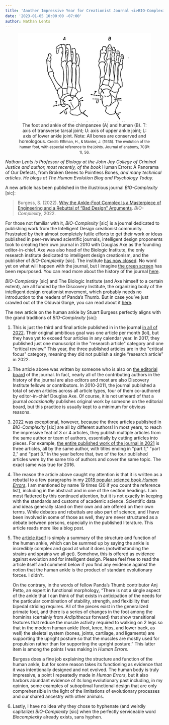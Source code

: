 ```yaml
---
title: 'Another Impressive Year for Creationist Journal <i>BIO-Complexity</i> [sic]'
date: '2023-01-05 10:00:00 -07:00'
author: Nathan Lents
---
```

<figure>
<img src="/uploads/2023/Lents_Evolution_Foot.jpg" alt="Lateral view of ankle" />
<figcaption><div align="center">The foot and ankle of the chimpanzee (A) and human (B). T: axis of transverse tarsal joint; U: axis of upper ankle joint; L: axis of lower ankle joint.  Note: All bones are conserved and homologous. <small>Credit: Elftman, H., & Manter, J. (1935). The evolution of the human foot, with especial reference to the joints. Journal of anatomy, 70(Pt 1), 56.</small></div></figcaption>
</figure>

<i>Nathan Lents is Professor of Biology at the John Jay College of Criminal Justice and author, most recently, of the book </i>Human Errors: A Panorama of Our Defects, from Broken Genes to Pointless Bones<i>, and many technical articles.  He blogs at The Human Evolution Blog and Psychology Today.</i>

A new article has been published in the illustrious journal <i>BIO-Complexity</i> [sic]:

<blockquote>Burgess, S. (2022). <a href="https://bio-complexity.org/ojs/index.php/main/article/view/BIO-C.2022.3">Why the Ankle-Foot Complex Is a Masterpiece of Engineering and a Rebuttal of “Bad Design” Arguments</a>. <i>BIO-Complexity</i>, 2022.</blockquote>


For those not familiar with it, <i>BIO-Complexity</i> [sic] is a journal dedicated to publishing work from the Intelligent Design creationist community. Frustrated by their almost completely futile efforts to get their work or ideas published in peer-reviewed scientific journals, intelligent design proponents took to creating their own journal in 2010 with Douglas Axe as the founding editor-in-chief. Axe was also head of the Biologic Institute, the only research institute dedicated to intelligent design creationism, and the publisher of <i>BIO-Complexity</i> [sic]. The institute <a href="https://pandasthumb.org/archives/2021/05/biologic-institute-closes.html">has now closed</a>. No word yet on what will happen with the journal, but I imagine <a href="https://arstechnica.com/science/2012/12/inteliigent-design-think-tanks-institute-is-a-shutterstock-image/">the green screen</a> has been repurposed. You can read more about the history of the journal <a href="https://ncse.ngo/latest-intelligent-design-journal">here</a>. 

<i>BIO-Complexity</i> [sic] and The Biologic Institute (and Axe himself to a certain extent), are all funded by the Discovery Institute, the organizing body of the intelligent design creationist movement, which probably needs no introduction to the readers of Panda’s Thumb. But in case you’ve just crawled out of the Olduvai Gorge, you can read about it <a href="https://en.wikipedia.org/wiki/Discovery_Institute">here</a>.

The new article on the human ankle by Stuart Burgess perfectly aligns with the grand traditions of <i>BIO-Complexity</i> [sic]:

<!--more-->

<ol><li>This is just the third and final article published in in the journal <a href="https://bio-complexity.org/ojs/index.php/main/issue/view/36">in all of 2022</a>. Their original ambitious goal was one article per month (lol), but they have yet to exceed four articles in any calendar year. In 2017, they published just one manuscript in the "research article" category and one "critical review." This year, the three published articles are in the "critical focus" category, meaning they did not publish a single “research article” in 2022.</p></li>

<li><p>The article above was written by someone who is also on <a href="https://bio-complexity.org/ojs/index.php/main/about/editorialTeam">the editorial board</a> of the journal. In fact, nearly all of the contributing authors in the history of the journal are also editors and most are also Discovery Institute fellows or contributors. In 2010-2011, the journal published a total of seven articles across all article types, four of them co-authored by editor-in-chief Douglas Axe. Of course, it is not unheard of that a journal <i>occasionally</i> publishes original work by someone on the editorial board, but this practice is usually kept to a minimum for obvious reasons.</p></li>

<li><p>2022 was exceptional, however, because the three articles published in <i>BIO-Complexity</i> [sic] are all by different authors! In most years, to reach the impressive feat of 3 or 4 articles, they publish multiple articles from the same author or team of authors, essentially by cutting articles into pieces. For example, <a href="https://bio-complexity.org/ojs/index.php/main/issue/view/35">the entire published work of the journal in 2021</a> is three articles, all by the same author, with titles ending in "part 1," "part 2," and "part 3." In the year before that, two of the four published articles were by the same trio of authors and cover the same topic. The exact same was true for 2016.</p></li>

<li><p>The reason the article above caught my attention is that it is written as a rebuttal to a few paragraphs in my <a href="https://thehumanevolutionblog.com/book-human-errors/">2018 popular science book <i>Human Errors</i></a>. I am mentioned by name 19 times (20 if you count the reference list), including in the abstract and in one of the section headings. I am most flattered by this continued attention, but it is not exactly in keeping with the standards and customs of academic science. Scientific data and ideas generally stand on their own and are offered on their own terms. While debates and rebuttals are also part of science, and I have been involved in some of those as well, they are never structured as a debate between persons, especially in the published literature. This article reads more like a blog post.</p></li> 

<li><p>The <a href="https://bio-complexity.org/ojs/index.php/main/article/view/BIO-C.2022.3">article itself</a> is simply a summary of the structure and function of the human ankle, which can be summed up by saying the ankle is incredibly complex and good at what it does (notwithstanding the strains and sprains we all get). Somehow, this is offered as evidence against evolution and for intelligent design. Please feel free to read the article itself and comment below if you find any evidence against the notion that the human ankle is the product of standard evolutionary forces. I didn't.</p> 

<p>On the contrary, in the words of fellow Panda’s Thumb contributor Anj Petto, an expert in functional morphology, “There is not a single aspect of the ankle that I can think of that exists in anticipation of the needs for the particular combination of stability, strength, and flexibility that bipedal striding requires. All of the pieces exist in the generalized primate foot, and there is a series of changes in the foot among the hominins (certainly from <i>Ardipithecus</i> forward) that show transitional features that reduce the muscle activity required to walking on 2 legs so that in the modern human ankle (foot, knee, hips, and lower back, as well) the skeletal system (bones, joints, cartilage, and ligaments) are supporting the upright posture so that the muscles are mostly used for propulsion rather than for supporting the upright posture.” This latter item is among the points I was making in <i>Human Errors</i>.</p> 

<p>Burgess does a fine job explaining the structure and function of the human ankle, but for some reason takes its functioning as evidence that it was intentionally designed and not evolved. The human body is truly impressive, a point I repeatedly made in <i>Human Errors</i>, but it also harbors abundant evidence of its long evolutionary past including, in my opinion, some examples of suboptimal functional design that are only comprehensible in the light of the limitations of evolutionary processes and our shared ancestry with other animals.</p></li>

<li><p>Lastly, I have no idea why they chose to hyphenate (and weirdly capitalize) <i>BIO-Complexity</i> [sic] when the perfectly serviceable word <i>Biocomplexity</i> already exists, sans hyphen.</p></li></ol>

